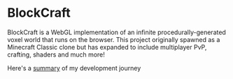 # BlockCraft
BlockCraft is a WebGL implementation of an infinite procedurally-generated voxel world that runs on the browser. This project originally spawned as a Minecraft Classic clone but has expanded to include multiplayer PvP, crafting, shaders and much more!

Here's a [summary](https://victorwei.com/blog/blockcraft.pdf) of my development journey 
